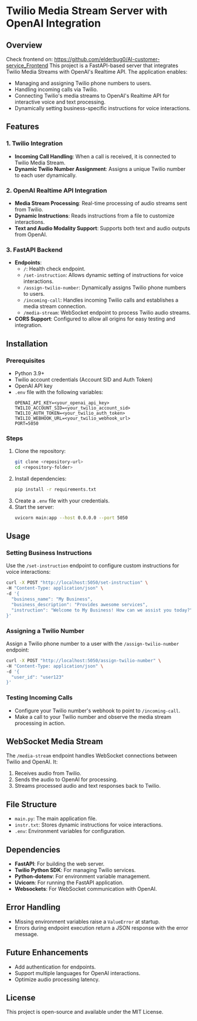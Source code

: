 # Twilio Media Stream Server with OpenAI Integration

## Overview
Check frontend on: https://github.com/elderbug0/AI-customer-service_Frontend
This project is a FastAPI-based server that integrates Twilio Media Streams with OpenAI's Realtime API. The application enables:
- Managing and assigning Twilio phone numbers to users.
- Handling incoming calls via Twilio.
- Connecting Twilio's media streams to OpenAI's Realtime API for interactive voice and text processing.
- Dynamically setting business-specific instructions for voice interactions.

## Features

### 1. Twilio Integration
- **Incoming Call Handling**: When a call is received, it is connected to Twilio Media Stream.
- **Dynamic Twilio Number Assignment**: Assigns a unique Twilio number to each user dynamically.

### 2. OpenAI Realtime API Integration
- **Media Stream Processing**: Real-time processing of audio streams sent from Twilio.
- **Dynamic Instructions**: Reads instructions from a file to customize interactions.
- **Text and Audio Modality Support**: Supports both text and audio outputs from OpenAI.

### 3. FastAPI Backend
- **Endpoints**:
  - `/`: Health check endpoint.
  - `/set-instruction`: Allows dynamic setting of instructions for voice interactions.
  - `/assign-twilio-number`: Dynamically assigns Twilio phone numbers to users.
  - `/incoming-call`: Handles incoming Twilio calls and establishes a media stream connection.
  - `/media-stream`: WebSocket endpoint to process Twilio audio streams.
- **CORS Support**: Configured to allow all origins for easy testing and integration.

## Installation

### Prerequisites
- Python 3.9+
- Twilio account credentials (Account SID and Auth Token)
- OpenAI API key
- `.env` file with the following variables:
  ```plaintext
  OPENAI_API_KEY=<your_openai_api_key>
  TWILIO_ACCOUNT_SID=<your_twilio_account_sid>
  TWILIO_AUTH_TOKEN=<your_twilio_auth_token>
  TWILIO_WEBHOOK_URL=<your_twilio_webhook_url>
  PORT=5050
  ```

### Steps
1. Clone the repository:
   ```bash
   git clone <repository-url>
   cd <repository-folder>
   ```
2. Install dependencies:
   ```bash
   pip install -r requirements.txt
   ```
3. Create a `.env` file with your credentials.
4. Start the server:
   ```bash
   uvicorn main:app --host 0.0.0.0 --port 5050
   ```

## Usage

### Setting Business Instructions
Use the `/set-instruction` endpoint to configure custom instructions for voice interactions:
```bash
curl -X POST "http://localhost:5050/set-instruction" \
-H "Content-Type: application/json" \
-d '{
  "business_name": "My Business",
  "business_description": "Provides awesome services",
  "instruction": "Welcome to My Business! How can we assist you today?"
}'
```

### Assigning a Twilio Number
Assign a Twilio phone number to a user with the `/assign-twilio-number` endpoint:
```bash
curl -X POST "http://localhost:5050/assign-twilio-number" \
-H "Content-Type: application/json" \
-d '{
  "user_id": "user123"
}'
```

### Testing Incoming Calls
- Configure your Twilio number's webhook to point to `/incoming-call`.
- Make a call to your Twilio number and observe the media stream processing in action.

## WebSocket Media Stream
The `/media-stream` endpoint handles WebSocket connections between Twilio and OpenAI. It:
1. Receives audio from Twilio.
2. Sends the audio to OpenAI for processing.
3. Streams processed audio and text responses back to Twilio.

## File Structure
- `main.py`: The main application file.
- `instr.txt`: Stores dynamic instructions for voice interactions.
- `.env`: Environment variables for configuration.

## Dependencies
- **FastAPI**: For building the web server.
- **Twilio Python SDK**: For managing Twilio services.
- **Python-dotenv**: For environment variable management.
- **Uvicorn**: For running the FastAPI application.
- **Websockets**: For WebSocket communication with OpenAI.

## Error Handling
- Missing environment variables raise a `ValueError` at startup.
- Errors during endpoint execution return a JSON response with the error message.

## Future Enhancements
- Add authentication for endpoints.
- Support multiple languages for OpenAI interactions.
- Optimize audio processing latency.

## License
This project is open-source and available under the MIT License.

